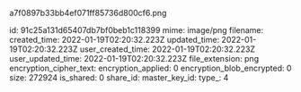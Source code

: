 a7f0897b33bb4ef071ff85736d800cf6.png

id: 91c25a131d65407db7bf0beb1c118399
mime: image/png
filename: 
created_time: 2022-01-19T02:20:32.223Z
updated_time: 2022-01-19T02:20:32.223Z
user_created_time: 2022-01-19T02:20:32.223Z
user_updated_time: 2022-01-19T02:20:32.223Z
file_extension: png
encryption_cipher_text: 
encryption_applied: 0
encryption_blob_encrypted: 0
size: 272924
is_shared: 0
share_id: 
master_key_id: 
type_: 4